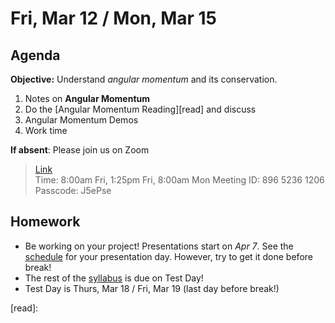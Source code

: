 Fri, Mar 12 / Mon, Mar 15
==================  
  
Agenda  
---------  
**Objective:** Understand *angular momentum* and its conservation.

1. Notes on **Angular Momentum**
2. Do the [Angular Momentum Reading][read] and discuss
3. Angular Momentum Demos
4. Work time

**If absent**: Please join us on Zoom

> [Link](https://us02web.zoom.us/j/89652361206?pwd=L3ZYQzBGNitFK0J6K1M4Nk1iM1dYQT09)  
> Time: 8:00am Fri, 1:25pm Fri, 8:00am Mon
> Meeting ID: 896 5236 1206  
> Passcode: J5ePse 

Homework   
-------------  
- Be working on your project! Presentations start on *Apr 7*.  See the [schedule][sched] for your presentation day.	However, try to get it done before break!
- The rest of the [syllabus] is due on Test Day!
- Test Day is Thurs, Mar 18 / Fri, Mar 19 (last day before break!)

[sched]: https://avoncsc-my.sharepoint.com/:x:/g/personal/zjrohrbach_avon-schools_org/EVMXHFfIjQJDml8sDSyMeYsBLcV4ZCg-pDrGaicpsu_iBQ?e=RfXTgy
[syllabus]: https://avon.schoology.com/course/2624603229/materials?f=369843178
[read]: 
<!--stackedit_data:
eyJoaXN0b3J5IjpbMjgzMzQ0OTg2LC0xNjYzNjkwMDUyLDE3Nz
AwNDU0MzIsNjk2OTAzOTA5LDE1NTgyMTYyNTAsLTE3OTAxNjI0
MzUsNDkxNjEzOTAyLDM4MDEyNDg4OSwtMzQwNzA2Mjc3LC0xNj
E2MDQ1Mjc1LDg3ODMzODYwNiwtMTQ3ODcxNDA1OSwxNjY2NTkx
MTk1LDY1MjgxNTMzMiwzNTczMTU0NjksMTU2ODA0NjA4MSwtNz
UxNjQ3NzQ4LC0xODc2NDIxNzg4LC0xODExNTYxNDEwLC03ODYy
NzMzNjldfQ==
-->